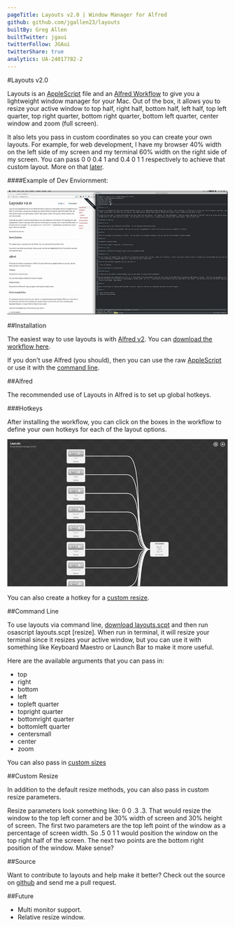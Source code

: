```yaml
---
pageTitle: Layouts v2.0 | Window Manager for Alfred
github: github.com/jgallen23/layouts
builtBy: Greg Allen
builtTwitter: jgaui
twitterFollow: JGAui
twitterShare: true
analytics: UA-24017782-2
---
```

#Layouts v2.0

Layouts is an [AppleScript](https://github.com/jgallen23/layouts/blob/master/dist/layouts.applescript) file and an [Alfred Workflow](https://github.com/jgallen23/layouts/raw/master/dist/Layouts.alfredworkflow) to give you a lightweight window manager for your Mac.  Out of the box, it allows you to resize your active window to top half, right half, bottom half, left half, top left quarter, top right quarter, bottom right quarter, bottom left quarter, center window and zoom (full screen).

It also lets you pass in custom coordinates so you can create your own layouts.  For example, for web development, I have my browser 40% width on the left side of my screen and my terminal 60% width on the right side of my screen.  You can pass 0 0 0.4 1 and 0.4 0 1 1 respectively to achieve that custom layout.  More on that [later](#toc5).

####Example of Dev Enviornment:

![Dev enviornment](imgs/dev.jpg)

##Installation

The easiest way to use layouts is with [Alfred v2](http://alfredapp.com).  You can [download the workflow here](https://github.com/jgallen23/layouts/raw/master/dist/Layouts.alfredworkflow).

If you don't use Alfred (you should), then you can use the raw [AppleScript](https://github.com/jgallen23/layouts/blob/master/dist/layouts.applescript) or use it with the [command line](#toc4).

##Alfred

The recommended use of Layouts in Alfred is to set up global hotkeys.

###Hotkeys

After installing the workflow, you can click on the boxes in the workflow to define your own hotkeys for each of the layout options.

![Alfred Hotkeys](imgs/alfred.jpg)

You can also create a hotkey for a [custom resize](#toc5).

##Command Line

To use layouts via command line, [download layouts.scpt](https://github.com/jgallen23/layouts/raw/master/dist/layouts.scpt) and then run osascript layouts.scpt [resize].  When run in terminal, it will resize your terminal since it resizes your active window, but you can use it with something like Keyboard Maestro or Launch Bar to make it more useful.

Here are the available arguments that you can pass in:

- top
- right
- bottom
- left
- topleft quarter
- topright quarter
- bottomright quarter
- bottomleft quarter
- centersmall
- center
- zoom

You can also pass in [custom sizes](#toc5)

##Custom Resize

In addition to the default resize methods, you can also pass in custom resize parameters.

Resize parameters look something like: 0 0 .3 .3. That would resize the window to the top left corner and be 30% width of screen and 30% height of screen.  The first two parameters are the top left point of the window as a percentage of screen width.  So .5 0 1 1 would position the window on the top right half of the screen.  The next two points are the bottom right position of the window.  Make sense?

##Source

Want to contribute to layouts and help make it better?  Check out the source on [github](https://github.com/jgallen23/layouts) and send me a pull request.

##Future

- Multi monitor support.
- Relative resize window.
